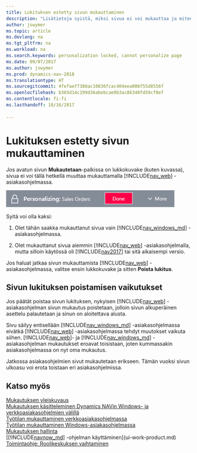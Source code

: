 ```yaml
---
title: Lukituksen estetty sivun mukauttaminen
description: "Lisätietoja syistä, miksi sivua ei voi mukauttaa ja miten sivun lukituksen voi avata mukauttamista varten."
author: jswymer
ms.topic: article
ms.devlang: na
ms.tgt_pltfrm: na
ms.workload: na
ms.search.keywords: personalization locked, cannot personalize page
ms.date: 09/07/2017
ms.author: jswymer
ms.prod: dynamics-nav-2018
ms.translationtype: HT
ms.sourcegitcommit: 4fefaef7380ac10836fcac404eea006f55d8556f
ms.openlocfilehash: b365d14c199d36abebcae0b3ac86340fd59cf8ef
ms.contentlocale: fi-fi
ms.lasthandoff: 10/16/2017

---
```

# <a name="why-is-the-page-is-locked-from-personalizing"></a>Lukituksen estetty sivun mukauttaminen
Jos avatun sivun **Mukautetaan**-palkissa on lukkokuvake (kuten kuvassa), sivua ei voi tällä hetkellä muuttaa mukauttamalla [!INCLUDE[nav_web](includes/nav_web_md.md)] -asiakasohjelmassa.

![Mukautuksen lukitus](media/personalization-locked.png "Mukautuksen lukitus")

Syitä voi olla kaksi:
1.  Olet tähän saakka mukauttanut sivua vain [!INCLUDE[nav_windows_md](includes/nav_windows_md.md)] -asiakasohjelmassa.

2. Olet mukauttanut sivua aiemmin [!INCLUDE[nav_web](includes/nav_web_md.md)] -asiakasohjelmalla, mutta silloin käytössä oli [!INCLUDE[nav2017](includes/nav2017.md)] tai sitä aikaisempi versio.   

Jos haluat jatkaa sivun mukauttamista [!INCLUDE[nav_web](includes/nav_web_md.md)] -asiakasohjelmassa, valitse ensin lukkokuvake ja sitten **Poista lukitus**.

## <a name="what-happens-when-you-unlock-the-page"></a>Sivun lukituksen poistamisen vaikutukset
Jos päätät poistaa sivun lukituksen, nykyisen [!INCLUDE[nav_web](includes/nav_web_md.md)] -asiakasohjelman sivun mukautus poistetaan, jolloin sivun alkuperäinen asettelu palautetaan ja sinun on aloitettava alusta.

Sivu säilyy entisellään [!INCLUDE[nav_windows_md](includes/nav_windows_md.md)] -asiakasohjelmassa eivätkä [!INCLUDE[nav_web](includes/nav_web_md.md)] -asiakasohjelmassa tehdyt muutokset vaikuta siihen. [!INCLUDE[nav_web](includes/nav_web_md.md)]- ja [!INCLUDE[nav_windows_md](includes/nav_windows_md.md)] -asiakasohjelman mukautukset eroavat toisistaan, joten kummassakin asiakasohjelmassa on nyt oma mukautus. 

Jatkossa asiakasohjelmien sivut mukautetaan erikseen. Tämän vuoksi sivun ulkoasu voi erota toistaan eri asiakasohjelmissa.

## <a name="see-also"></a>Katso myös
[Mukautuksen yleiskuvaus](ui-personalization-overview.md)  
[Mukautuksen käsitteleminen Dynamics NAVin Windows- ja verkkoasiakasohjelmien välillä](ui-personalization-overview.md#PersonalizationWinWeb)  
[Työtilan mukauttaminen verkkoasiakasohjelmassa](ui-personalization-user.md)  
[Työtilan mukauttaminen Windows-asiakasohjelmassa](ui-personalization-windows-client.md)  
[Mukautuksen hallinta](ui-personalization-manage.md)  
[[!INCLUDE[navnow_md](includes/navnow_md.md)] -ohjelman käyttäminen](ui-work-product.md)  
[Toimintaohje: Roolikeskuksen vaihtaminen](change-role.md)  

